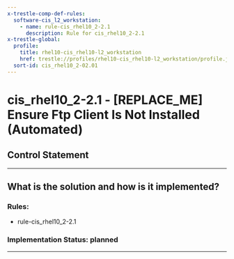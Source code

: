 ```yaml
---
x-trestle-comp-def-rules:
  software-cis_l2_workstation:
    - name: rule-cis_rhel10_2-2.1
      description: Rule for cis_rhel10_2-2.1
x-trestle-global:
  profile:
    title: rhel10-cis_rhel10-l2_workstation
    href: trestle://profiles/rhel10-cis_rhel10-l2_workstation/profile.json
  sort-id: cis_rhel10_2-02.01
---
```


# cis_rhel10_2-2.1 - \[REPLACE_ME\] Ensure Ftp Client Is Not Installed (Automated)

## Control Statement

______________________________________________________________________

## What is the solution and how is it implemented?

<!-- For implementation status enter one of: implemented, partial, planned, alternative, not-applicable -->

<!-- Note that the list of rules under ### Rules: is read-only and changes will not be captured after assembly to JSON -->

<!-- Add control implementation description here for control: cis_rhel10_2-2.1 -->

### Rules:

  - rule-cis_rhel10_2-2.1

### Implementation Status: planned

______________________________________________________________________
